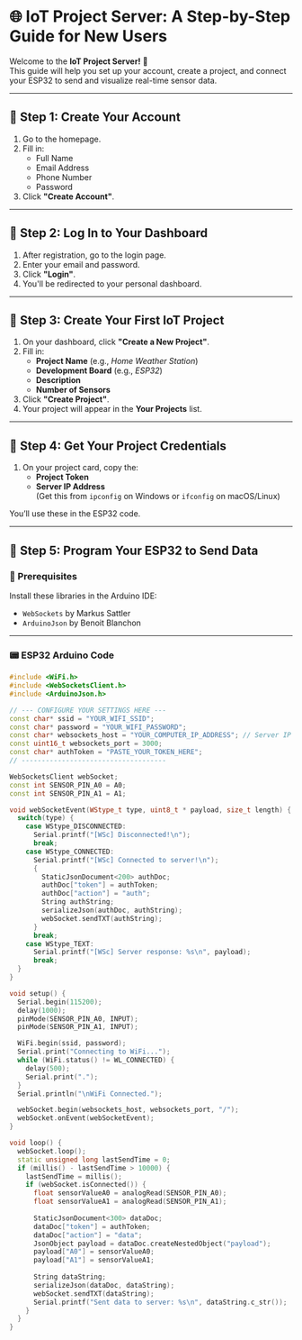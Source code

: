 # 🌐 IoT Project Server: A Step-by-Step Guide for New Users

Welcome to the **IoT Project Server!** 🚀  
This guide will help you set up your account, create a project, and connect your ESP32 to send and visualize real-time sensor data.

---

## 📍 Step 1: Create Your Account

1. Go to the homepage.
2. Fill in:
   - Full Name
   - Email Address
   - Phone Number
   - Password
3. Click **"Create Account"**.

---

## 🔐 Step 2: Log In to Your Dashboard

1. After registration, go to the login page.
2. Enter your email and password.
3. Click **"Login"**.
4. You'll be redirected to your personal dashboard.

---

## 📁 Step 3: Create Your First IoT Project

1. On your dashboard, click **"Create a New Project"**.
2. Fill in:
   - **Project Name** (e.g., *Home Weather Station*)
   - **Development Board** (e.g., *ESP32*)
   - **Description**
   - **Number of Sensors**
3. Click **"Create Project"**.
4. Your project will appear in the **Your Projects** list.

---

## 🔑 Step 4: Get Your Project Credentials

1. On your project card, copy the:
   - **Project Token**
   - **Server IP Address**  
     (Get this from `ipconfig` on Windows or `ifconfig` on macOS/Linux)

You’ll use these in the ESP32 code.

---

## 🧠 Step 5: Program Your ESP32 to Send Data

### 🔧 Prerequisites

Install these libraries in the Arduino IDE:

- `WebSockets` by Markus Sattler  
- `ArduinoJson` by Benoit Blanchon

---

### 📟 ESP32 Arduino Code

```cpp
#include <WiFi.h>
#include <WebSocketsClient.h>
#include <ArduinoJson.h>

// --- CONFIGURE YOUR SETTINGS HERE ---
const char* ssid = "YOUR_WIFI_SSID";
const char* password = "YOUR_WIFI_PASSWORD";
const char* websockets_host = "YOUR_COMPUTER_IP_ADDRESS"; // Server IP
const uint16_t websockets_port = 3000;
const char* authToken = "PASTE_YOUR_TOKEN_HERE";
// ------------------------------------

WebSocketsClient webSocket;
const int SENSOR_PIN_A0 = A0;
const int SENSOR_PIN_A1 = A1;

void webSocketEvent(WStype_t type, uint8_t * payload, size_t length) {
  switch(type) {
    case WStype_DISCONNECTED:
      Serial.printf("[WSc] Disconnected!\n");
      break;
    case WStype_CONNECTED:
      Serial.printf("[WSc] Connected to server!\n");
      {
        StaticJsonDocument<200> authDoc;
        authDoc["token"] = authToken;
        authDoc["action"] = "auth";
        String authString;
        serializeJson(authDoc, authString);
        webSocket.sendTXT(authString);
      }
      break;
    case WStype_TEXT:
      Serial.printf("[WSc] Server response: %s\n", payload);
      break;
  }
}

void setup() {
  Serial.begin(115200);
  delay(1000);
  pinMode(SENSOR_PIN_A0, INPUT);
  pinMode(SENSOR_PIN_A1, INPUT);

  WiFi.begin(ssid, password);
  Serial.print("Connecting to WiFi...");
  while (WiFi.status() != WL_CONNECTED) {
    delay(500);
    Serial.print(".");
  }
  Serial.println("\nWiFi Connected.");

  webSocket.begin(websockets_host, websockets_port, "/");
  webSocket.onEvent(webSocketEvent);
}

void loop() {
  webSocket.loop();
  static unsigned long lastSendTime = 0;
  if (millis() - lastSendTime > 10000) {
    lastSendTime = millis();
    if (webSocket.isConnected()) {
      float sensorValueA0 = analogRead(SENSOR_PIN_A0);
      float sensorValueA1 = analogRead(SENSOR_PIN_A1);
      
      StaticJsonDocument<300> dataDoc;
      dataDoc["token"] = authToken;
      dataDoc["action"] = "data";
      JsonObject payload = dataDoc.createNestedObject("payload");
      payload["A0"] = sensorValueA0;
      payload["A1"] = sensorValueA1;
      
      String dataString;
      serializeJson(dataDoc, dataString);
      webSocket.sendTXT(dataString);
      Serial.printf("Sent data to server: %s\n", dataString.c_str());
    }
  }
}
